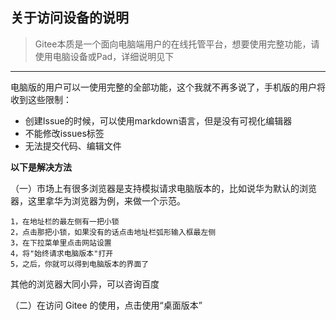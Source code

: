 ## 关于访问设备的说明

> Gitee本质是一个面向电脑端用户的在线托管平台，想要使用完整功能，请使用电脑设备或Pad，详细说明见下

***

电脑版的用户可以一使用完整的全部功能，这个我就不再多说了，手机版的用户将收到这些限制：
- 创建Issue的时候，可以使用markdown语言，但是没有可视化编辑器
- 不能修改issues标签
- 无法提交代码、编辑文件

**以下是解决方法**

（一）市场上有很多浏览器是支持模拟请求电脑版本的，比如说华为默认的浏览器，这里拿华为浏览器为例，来做一个示范。
```
1，在地址栏的最左侧有一把小锁
2，点击那把小锁，如果没有的话点击地址栏弧形输入框最左侧
3，在下拉菜单里点击网站设置
4，将"始终请求电脑版本"打开
5，之后，你就可以得到电脑版本的界面了
```
其他的浏览器大同小异，可以咨询百度

（二）在访问 Gitee 的使用，点击使用“桌面版本”